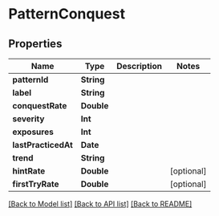 # PatternConquest

## Properties
Name | Type | Description | Notes
------------ | ------------- | ------------- | -------------
**patternId** | **String** |  | 
**label** | **String** |  | 
**conquestRate** | **Double** |  | 
**severity** | **Int** |  | 
**exposures** | **Int** |  | 
**lastPracticedAt** | **Date** |  | 
**trend** | **String** |  | 
**hintRate** | **Double** |  | [optional] 
**firstTryRate** | **Double** |  | [optional] 

[[Back to Model list]](../README.md#documentation-for-models) [[Back to API list]](../README.md#documentation-for-api-endpoints) [[Back to README]](../README.md)


